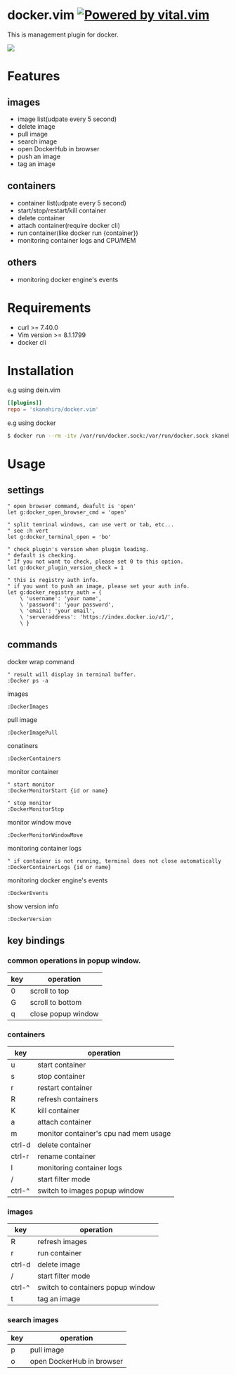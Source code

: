 # docker.vim [![Powered by vital.vim](https://img.shields.io/badge/powered%20by-vital.vim-80273f.svg)](https://github.com/vim-jp/vital.vim)

This is management plugin for docker.

![](https://imgur.com/5h1FufL.gif)

# Features
## images
- image list(udpate every 5 second)
- delete image
- pull image
- search image
- open DockerHub in browser
- push an image
- tag an image

## containers
- container list(udpate every 5 second)
- start/stop/restart/kill container
- delete container
- attach container(require docker cli)
- run container(like docker run {container})
- monitoring container logs and CPU/MEM

## others
- monitoring docker engine's events

# Requirements
- curl >= 7.40.0
- Vim version >= 8.1.1799
- docker cli

# Installation
e.g using dein.vim

```toml
[[plugins]]
repo = 'skanehira/docker.vim'
```

e.g using docker

```sh
$ docker run --rm -itv /var/run/docker.sock:/var/run/docker.sock skanehira/docker.vim
```

# Usage
## settings
```vim
" open browser command, deafult is 'open'
let g:docker_open_browser_cmd = 'open'

" split temrinal windows, can use vert or tab, etc...
" see :h vert
let g:docker_terminal_open = 'bo'

" check plugin's version when plugin loading.
" default is checking.
" If you not want to check, please set 0 to this option.
let g:docker_plugin_version_check = 1

" this is registry auth info.
" if you want to push an image, please set your auth info.
let g:docker_registry_auth = {
	\ 'username': 'your name',
	\ 'password': 'your password',
	\ 'email': 'your email',
	\ 'serveraddress': 'https://index.docker.io/v1/',
	\ }

```

## commands
docker wrap command

```vim
" result will display in terminal buffer.
:Docker ps -a
```

images
```vim
:DockerImages
```

pull image
```vim
:DockerImagePull
```

conatiners
```vim
:DockerContainers
```

monitor container
```vim
" start monitor
:DockerMonitorStart {id or name}

" stop monitor
:DockerMonitorStop
```

monitor window move
```vim
:DockerMonitorWindowMove
```

monitoring container logs
```vim
" if contaienr is not running, terminal does not close automatically
:DockerContainerLogs {id or name}
```

monitoring docker engine's events
```vim
:DockerEvents
```

show version info
```vim
:DockerVersion
```

## key bindings
### common operations in popup window.

| key | operation          |
|-----|--------------------|
| 0   | scroll to top      |
| G   | scroll to bottom   |
| q   | close popup window |

### containers

| key    | operation                             |
|--------|---------------------------------------|
| u      | start container                       |
| s      | stop container                        |
| r      | restart container                     |
| R      | refresh containers                    |
| K      | kill container                        |
| a      | attach container                      |
| m      | monitor container's cpu nad mem usage |
| ctrl-d | delete container                      |
| ctrl-r | rename container                      |
| l      | monitoring container logs             |
| /      | start filter mode                     |
| ctrl-^ | switch to images popup window         |

### images

| key    | operation                         |
|--------|-----------------------------------|
| R      | refresh images                    |
| r      | run container                     |
| ctrl-d | delete image                      |
| /      | start filter mode                 |
| ctrl-^ | switch to containers popup window |
| t      | tag an image                      |

### search images

| key | operation                 |
|-----|---------------------------|
| p   | pull image                |
| o   | open DockerHub in browser |

